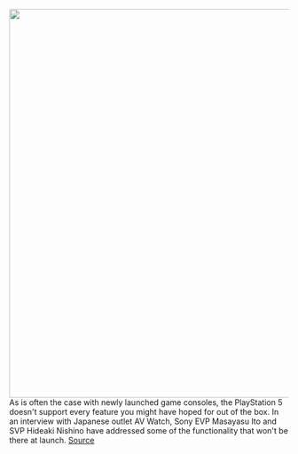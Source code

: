 <img src='https://cdn.vox-cdn.com/thumbor/mlFEmNWiROijSs58sWvqMAVDqNg=/0x0:2040x1360/1200x800/filters:focal(918x405:1244x731)/cdn.vox-cdn.com/uploads/chorus_image/image/67770056/vpavic_4278_20201030_0301.0.jpg' width='700px' /><br/>
As is often the case with newly launched game consoles, the PlayStation 5 doesn't support every feature you might have hoped for out of the box. In an interview with Japanese outlet AV Watch, Sony EVP Masayasu Ito and SVP Hideaki Nishino have addressed some of the functionality that won't be there at launch.
<a href='https://www.theverge.com/2020/11/11/21559903/sony-playstation-5-no-browser-1440p-support-vr'> Source <a/>
